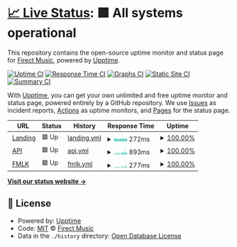 # [📈 Live Status](https://status.firectmusic.ru): <!--live status--> **🟩 All systems operational**

This repository contains the open-source uptime monitor and status page for [Firect Music](firectmusic.ru), powered by [Upptime](https://github.com/upptime/upptime).

[![Uptime CI](https://github.com/firectmusic/upptime/workflows/Uptime%20CI/badge.svg)](https://github.com/firectmusic/upptime/actions?query=workflow%3A%22Uptime+CI%22)
[![Response Time CI](https://github.com/firectmusic/upptime/workflows/Response%20Time%20CI/badge.svg)](https://github.com/firectmusic/upptime/actions?query=workflow%3A%22Response+Time+CI%22)
[![Graphs CI](https://github.com/firectmusic/upptime/workflows/Graphs%20CI/badge.svg)](https://github.com/firectmusic/upptime/actions?query=workflow%3A%22Graphs+CI%22)
[![Static Site CI](https://github.com/firectmusic/upptime/workflows/Static%20Site%20CI/badge.svg)](https://github.com/firectmusic/upptime/actions?query=workflow%3A%22Static+Site+CI%22)
[![Summary CI](https://github.com/firectmusic/upptime/workflows/Summary%20CI/badge.svg)](https://github.com/firectmusic/upptime/actions?query=workflow%3A%22Summary+CI%22)

With [Upptime](https://upptime.js.org), you can get your own unlimited and free uptime monitor and status page, powered entirely by a GitHub repository. We use [Issues](https://github.com/firectmusic/upptime/issues) as incident reports, [Actions](https://github.com/firectmusic/upptime/actions) as uptime monitors, and [Pages](https://status.firectmusic.ru) for the status page.

<!--start: status pages-->
<!-- This summary is generated by Upptime (https://github.com/upptime/upptime) -->
<!-- Do not edit this manually, your changes will be overwritten -->
<!-- prettier-ignore -->
| URL | Status | History | Response Time | Uptime |
| --- | ------ | ------- | ------------- | ------ |
| <img alt="" src="https://favicons.githubusercontent.com/firectmusic.ru" height="13"> [Landing](https://firectmusic.ru) | 🟩 Up | [landing.yml](https://github.com/firectmusic/upptime/commits/HEAD/history/landing.yml) | <details><summary><img alt="Response time graph" src="./graphs/landing/response-time-week.png" height="20"> 272ms</summary><br><a href="https://status.firectmusic.ru/history/landing"><img alt="Response time 281" src="https://img.shields.io/endpoint?url=https%3A%2F%2Fraw.githubusercontent.com%2Ffirectmusic%2Fupptime%2FHEAD%2Fapi%2Flanding%2Fresponse-time.json"></a><br><a href="https://status.firectmusic.ru/history/landing"><img alt="24-hour response time 269" src="https://img.shields.io/endpoint?url=https%3A%2F%2Fraw.githubusercontent.com%2Ffirectmusic%2Fupptime%2FHEAD%2Fapi%2Flanding%2Fresponse-time-day.json"></a><br><a href="https://status.firectmusic.ru/history/landing"><img alt="7-day response time 272" src="https://img.shields.io/endpoint?url=https%3A%2F%2Fraw.githubusercontent.com%2Ffirectmusic%2Fupptime%2FHEAD%2Fapi%2Flanding%2Fresponse-time-week.json"></a><br><a href="https://status.firectmusic.ru/history/landing"><img alt="30-day response time 281" src="https://img.shields.io/endpoint?url=https%3A%2F%2Fraw.githubusercontent.com%2Ffirectmusic%2Fupptime%2FHEAD%2Fapi%2Flanding%2Fresponse-time-month.json"></a><br><a href="https://status.firectmusic.ru/history/landing"><img alt="1-year response time 281" src="https://img.shields.io/endpoint?url=https%3A%2F%2Fraw.githubusercontent.com%2Ffirectmusic%2Fupptime%2FHEAD%2Fapi%2Flanding%2Fresponse-time-year.json"></a></details> | <details><summary><a href="https://status.firectmusic.ru/history/landing">100.00%</a></summary><a href="https://status.firectmusic.ru/history/landing"><img alt="All-time uptime 100.00%" src="https://img.shields.io/endpoint?url=https%3A%2F%2Fraw.githubusercontent.com%2Ffirectmusic%2Fupptime%2FHEAD%2Fapi%2Flanding%2Fuptime.json"></a><br><a href="https://status.firectmusic.ru/history/landing"><img alt="24-hour uptime 100.00%" src="https://img.shields.io/endpoint?url=https%3A%2F%2Fraw.githubusercontent.com%2Ffirectmusic%2Fupptime%2FHEAD%2Fapi%2Flanding%2Fuptime-day.json"></a><br><a href="https://status.firectmusic.ru/history/landing"><img alt="7-day uptime 100.00%" src="https://img.shields.io/endpoint?url=https%3A%2F%2Fraw.githubusercontent.com%2Ffirectmusic%2Fupptime%2FHEAD%2Fapi%2Flanding%2Fuptime-week.json"></a><br><a href="https://status.firectmusic.ru/history/landing"><img alt="30-day uptime 100.00%" src="https://img.shields.io/endpoint?url=https%3A%2F%2Fraw.githubusercontent.com%2Ffirectmusic%2Fupptime%2FHEAD%2Fapi%2Flanding%2Fuptime-month.json"></a><br><a href="https://status.firectmusic.ru/history/landing"><img alt="1-year uptime 100.00%" src="https://img.shields.io/endpoint?url=https%3A%2F%2Fraw.githubusercontent.com%2Ffirectmusic%2Fupptime%2FHEAD%2Fapi%2Flanding%2Fuptime-year.json"></a></details>
| <img alt="" src="https://favicons.githubusercontent.com/fmlk.firectmusic.ru" height="13"> [API](https://fmlk.firectmusic.ru/api/v1/status) | 🟩 Up | [api.yml](https://github.com/firectmusic/upptime/commits/HEAD/history/api.yml) | <details><summary><img alt="Response time graph" src="./graphs/api/response-time-week.png" height="20"> 893ms</summary><br><a href="https://status.firectmusic.ru/history/api"><img alt="Response time 737" src="https://img.shields.io/endpoint?url=https%3A%2F%2Fraw.githubusercontent.com%2Ffirectmusic%2Fupptime%2FHEAD%2Fapi%2Fapi%2Fresponse-time.json"></a><br><a href="https://status.firectmusic.ru/history/api"><img alt="24-hour response time 1060" src="https://img.shields.io/endpoint?url=https%3A%2F%2Fraw.githubusercontent.com%2Ffirectmusic%2Fupptime%2FHEAD%2Fapi%2Fapi%2Fresponse-time-day.json"></a><br><a href="https://status.firectmusic.ru/history/api"><img alt="7-day response time 893" src="https://img.shields.io/endpoint?url=https%3A%2F%2Fraw.githubusercontent.com%2Ffirectmusic%2Fupptime%2FHEAD%2Fapi%2Fapi%2Fresponse-time-week.json"></a><br><a href="https://status.firectmusic.ru/history/api"><img alt="30-day response time 737" src="https://img.shields.io/endpoint?url=https%3A%2F%2Fraw.githubusercontent.com%2Ffirectmusic%2Fupptime%2FHEAD%2Fapi%2Fapi%2Fresponse-time-month.json"></a><br><a href="https://status.firectmusic.ru/history/api"><img alt="1-year response time 737" src="https://img.shields.io/endpoint?url=https%3A%2F%2Fraw.githubusercontent.com%2Ffirectmusic%2Fupptime%2FHEAD%2Fapi%2Fapi%2Fresponse-time-year.json"></a></details> | <details><summary><a href="https://status.firectmusic.ru/history/api">100.00%</a></summary><a href="https://status.firectmusic.ru/history/api"><img alt="All-time uptime 100.00%" src="https://img.shields.io/endpoint?url=https%3A%2F%2Fraw.githubusercontent.com%2Ffirectmusic%2Fupptime%2FHEAD%2Fapi%2Fapi%2Fuptime.json"></a><br><a href="https://status.firectmusic.ru/history/api"><img alt="24-hour uptime 100.00%" src="https://img.shields.io/endpoint?url=https%3A%2F%2Fraw.githubusercontent.com%2Ffirectmusic%2Fupptime%2FHEAD%2Fapi%2Fapi%2Fuptime-day.json"></a><br><a href="https://status.firectmusic.ru/history/api"><img alt="7-day uptime 100.00%" src="https://img.shields.io/endpoint?url=https%3A%2F%2Fraw.githubusercontent.com%2Ffirectmusic%2Fupptime%2FHEAD%2Fapi%2Fapi%2Fuptime-week.json"></a><br><a href="https://status.firectmusic.ru/history/api"><img alt="30-day uptime 100.00%" src="https://img.shields.io/endpoint?url=https%3A%2F%2Fraw.githubusercontent.com%2Ffirectmusic%2Fupptime%2FHEAD%2Fapi%2Fapi%2Fuptime-month.json"></a><br><a href="https://status.firectmusic.ru/history/api"><img alt="1-year uptime 100.00%" src="https://img.shields.io/endpoint?url=https%3A%2F%2Fraw.githubusercontent.com%2Ffirectmusic%2Fupptime%2FHEAD%2Fapi%2Fapi%2Fuptime-year.json"></a></details>
| <img alt="" src="https://favicons.githubusercontent.com/fmlk.firectmusic.ru" height="13"> [FMLK](https://fmlk.firectmusic.ru/) | 🟩 Up | [fmlk.yml](https://github.com/firectmusic/upptime/commits/HEAD/history/fmlk.yml) | <details><summary><img alt="Response time graph" src="./graphs/fmlk/response-time-week.png" height="20"> 277ms</summary><br><a href="https://status.firectmusic.ru/history/fmlk"><img alt="Response time 252" src="https://img.shields.io/endpoint?url=https%3A%2F%2Fraw.githubusercontent.com%2Ffirectmusic%2Fupptime%2FHEAD%2Fapi%2Ffmlk%2Fresponse-time.json"></a><br><a href="https://status.firectmusic.ru/history/fmlk"><img alt="24-hour response time 451" src="https://img.shields.io/endpoint?url=https%3A%2F%2Fraw.githubusercontent.com%2Ffirectmusic%2Fupptime%2FHEAD%2Fapi%2Ffmlk%2Fresponse-time-day.json"></a><br><a href="https://status.firectmusic.ru/history/fmlk"><img alt="7-day response time 277" src="https://img.shields.io/endpoint?url=https%3A%2F%2Fraw.githubusercontent.com%2Ffirectmusic%2Fupptime%2FHEAD%2Fapi%2Ffmlk%2Fresponse-time-week.json"></a><br><a href="https://status.firectmusic.ru/history/fmlk"><img alt="30-day response time 252" src="https://img.shields.io/endpoint?url=https%3A%2F%2Fraw.githubusercontent.com%2Ffirectmusic%2Fupptime%2FHEAD%2Fapi%2Ffmlk%2Fresponse-time-month.json"></a><br><a href="https://status.firectmusic.ru/history/fmlk"><img alt="1-year response time 252" src="https://img.shields.io/endpoint?url=https%3A%2F%2Fraw.githubusercontent.com%2Ffirectmusic%2Fupptime%2FHEAD%2Fapi%2Ffmlk%2Fresponse-time-year.json"></a></details> | <details><summary><a href="https://status.firectmusic.ru/history/fmlk">100.00%</a></summary><a href="https://status.firectmusic.ru/history/fmlk"><img alt="All-time uptime 100.00%" src="https://img.shields.io/endpoint?url=https%3A%2F%2Fraw.githubusercontent.com%2Ffirectmusic%2Fupptime%2FHEAD%2Fapi%2Ffmlk%2Fuptime.json"></a><br><a href="https://status.firectmusic.ru/history/fmlk"><img alt="24-hour uptime 100.00%" src="https://img.shields.io/endpoint?url=https%3A%2F%2Fraw.githubusercontent.com%2Ffirectmusic%2Fupptime%2FHEAD%2Fapi%2Ffmlk%2Fuptime-day.json"></a><br><a href="https://status.firectmusic.ru/history/fmlk"><img alt="7-day uptime 100.00%" src="https://img.shields.io/endpoint?url=https%3A%2F%2Fraw.githubusercontent.com%2Ffirectmusic%2Fupptime%2FHEAD%2Fapi%2Ffmlk%2Fuptime-week.json"></a><br><a href="https://status.firectmusic.ru/history/fmlk"><img alt="30-day uptime 100.00%" src="https://img.shields.io/endpoint?url=https%3A%2F%2Fraw.githubusercontent.com%2Ffirectmusic%2Fupptime%2FHEAD%2Fapi%2Ffmlk%2Fuptime-month.json"></a><br><a href="https://status.firectmusic.ru/history/fmlk"><img alt="1-year uptime 100.00%" src="https://img.shields.io/endpoint?url=https%3A%2F%2Fraw.githubusercontent.com%2Ffirectmusic%2Fupptime%2FHEAD%2Fapi%2Ffmlk%2Fuptime-year.json"></a></details>

<!--end: status pages-->

[**Visit our status website →**](https://status.firectmusic.ru)

## 📄 License

- Powered by: [Upptime](https://github.com/upptime/upptime)
- Code: [MIT](./LICENSE) © [Firect Music](firectmusic.ru)
- Data in the `./history` directory: [Open Database License](https://opendatacommons.org/licenses/odbl/1-0/)
